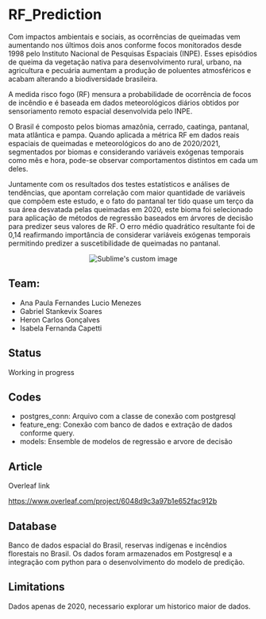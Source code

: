 # RF_Prediction

Com impactos ambientais e sociais, as ocorrências de queimadas vem aumentando nos últimos dois anos conforme focos monitorados desde 1998 pelo Instituto Nacional de Pesquisas Espaciais (INPE). Esses episódios de queima da vegetação nativa para desenvolvimento rural, urbano, na agricultura e pecuária aumentam a produção de poluentes atmosféricos e acabam alterando a biodiversidade brasileira.

A medida risco fogo (RF) mensura a probabilidade de ocorrência de focos de incêndio e é baseada em dados meteorológicos diários obtidos por sensoriamento remoto espacial desenvolvida pelo INPE. 

O Brasil é composto pelos biomas amazônia, cerrado, caatinga, pantanal, mata atlântica e pampa. Quando aplicada a métrica RF  em dados reais espaciais de queimadas e meteorológicos do ano de 2020/2021, segmentados por biomas e considerando variáveis exógenas temporais como mês e hora, pode-se observar comportamentos distintos em cada um deles. 

Juntamente com os resultados dos testes estatísticos e análises de tendências, que apontam correlação com maior quantidade de variáveis que compõem este estudo, e o fato do pantanal ter tido quase um terço da sua área desvatada pelas queimadas em 2020, este bioma foi selecionado para aplicação de métodos de regressão baseados em árvores de decisão para predizer seus valores de RF. O erro médio quadrático resultante foi de 0,14 reafirmando importância de considerar variáveis exógenas temporais permitindo predizer a suscetibilidade de queimadas no pantanal.


<p align="center">
  <img src="https://github.com/Stankevix/risco_fogo_prediction/blob/main/Docs/random_forest.png" alt="Sublime's custom image"/>
</p>


## Team:

* Ana Paula Fernandes Lucio Menezes 
* Gabriel Stankevix Soares
* Heron Carlos Gonçalves
* Isabela  Fernanda Capetti

## Status

Working in progress

## Codes

* postgres_conn: Arquivo com a classe de conexão com postgresql
* feature_eng: Conexão com banco de dados e extração de dados conforme query.
* models: Ensemble de modelos de regressão e arvore de decisão


## Article

Overleaf link

https://www.overleaf.com/project/6048d9c3a97b1e652fac912b

## Database
Banco de dados espacial do Brasil, reservas indígenas e incêndios florestais no Brasil. Os dados foram armazenados em Postgresql e a integração com python para o desenvolvimento do modelo de predição.

## Limitations

Dados apenas de 2020, necessario explorar um historico maior de dados.
